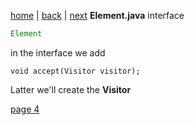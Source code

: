 [home](./page01.md) | [back](./page02.md) | [next](./page04.md)
**Element.java** interface
```java
Element
```
in the interface we add
```
void accept(Visitor visitor);
```
Latter we'll create the **Visitor**


[page 4](./page04.md)
